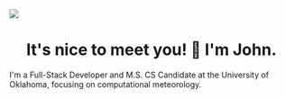 <img src="https://alpha-centauri-production.s3.amazonaws.com/uploads/content/174/header_image/header.jpg" />

<h1 align="center">It's nice to meet you! 👋 I'm John.</h1>

I'm a Full-Stack Developer and M.S. CS Candidate at the University of Oklahoma, focusing on computational meteorology.
